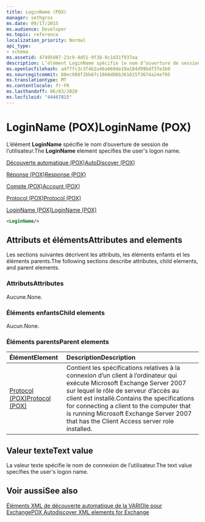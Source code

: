 ```yaml
---
title: LoginName (POX)
manager: sethgros
ms.date: 09/17/2015
ms.audience: Developer
ms.topic: reference
localization_priority: Normal
api_type:
- schema
ms.assetid: 47495d87-23c9-4d51-9f38-8c1d31f937aa
description: L’élément LoginName spécifie le nom d’ouverture de session de l’utilisateur.
ms.openlocfilehash: a4fffc3c3f4b2a46a660de19a184d99bdf37e3b0
ms.sourcegitcommit: 88ec988f2bb67c1866d06b361615f3674a24e795
ms.translationtype: MT
ms.contentlocale: fr-FR
ms.lasthandoff: 06/03/2020
ms.locfileid: "44467815"
---
```

# <a name="loginname-pox"></a><span data-ttu-id="422c7-103">LoginName (POX)</span><span class="sxs-lookup"><span data-stu-id="422c7-103">LoginName (POX)</span></span>

<span data-ttu-id="422c7-104">L’élément **LoginName** spécifie le nom d’ouverture de session de l’utilisateur.</span><span class="sxs-lookup"><span data-stu-id="422c7-104">The **LoginName** element specifies the user's logon name.</span></span> 
  
[<span data-ttu-id="422c7-105">Découverte automatique (POX)</span><span class="sxs-lookup"><span data-stu-id="422c7-105">AutoDiscover (POX)</span></span>](autodiscover-pox.md)
  
[<span data-ttu-id="422c7-106">Réponse (POX)</span><span class="sxs-lookup"><span data-stu-id="422c7-106">Response (POX)</span></span>](response-pox.md)
  
[<span data-ttu-id="422c7-107">Compte (POX)</span><span class="sxs-lookup"><span data-stu-id="422c7-107">Account (POX)</span></span>](account-pox.md)
  
[<span data-ttu-id="422c7-108">Protocol (POX)</span><span class="sxs-lookup"><span data-stu-id="422c7-108">Protocol (POX)</span></span>](protocol-pox.md)
  
[<span data-ttu-id="422c7-109">LoginName (POX)</span><span class="sxs-lookup"><span data-stu-id="422c7-109">LoginName (POX)</span></span>](loginname-pox.md)
  
```xml
<LoginName/>
```

## <a name="attributes-and-elements"></a><span data-ttu-id="422c7-110">Attributs et éléments</span><span class="sxs-lookup"><span data-stu-id="422c7-110">Attributes and elements</span></span>

<span data-ttu-id="422c7-111">Les sections suivantes décrivent les attributs, les éléments enfants et les éléments parents.</span><span class="sxs-lookup"><span data-stu-id="422c7-111">The following sections describe attributes, child elements, and parent elements.</span></span>
  
### <a name="attributes"></a><span data-ttu-id="422c7-112">Attributs</span><span class="sxs-lookup"><span data-stu-id="422c7-112">Attributes</span></span>

<span data-ttu-id="422c7-113">Aucune.</span><span class="sxs-lookup"><span data-stu-id="422c7-113">None.</span></span>
  
### <a name="child-elements"></a><span data-ttu-id="422c7-114">Éléments enfants</span><span class="sxs-lookup"><span data-stu-id="422c7-114">Child elements</span></span>

<span data-ttu-id="422c7-115">Aucun.</span><span class="sxs-lookup"><span data-stu-id="422c7-115">None.</span></span>
  
### <a name="parent-elements"></a><span data-ttu-id="422c7-116">Éléments parents</span><span class="sxs-lookup"><span data-stu-id="422c7-116">Parent elements</span></span>

|<span data-ttu-id="422c7-117">**Élément**</span><span class="sxs-lookup"><span data-stu-id="422c7-117">**Element**</span></span>|<span data-ttu-id="422c7-118">**Description**</span><span class="sxs-lookup"><span data-stu-id="422c7-118">**Description**</span></span>|
|:-----|:-----|
|[<span data-ttu-id="422c7-119">Protocol (POX)</span><span class="sxs-lookup"><span data-stu-id="422c7-119">Protocol (POX)</span></span>](protocol-pox.md) <br/> |<span data-ttu-id="422c7-120">Contient les spécifications relatives à la connexion d’un client à l’ordinateur qui exécute Microsoft Exchange Server 2007 sur lequel le rôle de serveur d’accès au client est installé.</span><span class="sxs-lookup"><span data-stu-id="422c7-120">Contains the specifications for connecting a client to the computer that is running Microsoft Exchange Server 2007 that has the Client Access server role installed.</span></span>  <br/> |
   
## <a name="text-value"></a><span data-ttu-id="422c7-121">Valeur texte</span><span class="sxs-lookup"><span data-stu-id="422c7-121">Text value</span></span>

<span data-ttu-id="422c7-122">La valeur texte spécifie le nom de connexion de l’utilisateur.</span><span class="sxs-lookup"><span data-stu-id="422c7-122">The text value specifies the user's logon name.</span></span>
  
## <a name="see-also"></a><span data-ttu-id="422c7-123">Voir aussi</span><span class="sxs-lookup"><span data-stu-id="422c7-123">See also</span></span>



[<span data-ttu-id="422c7-124">Éléments XML de découverte automatique de la VARIOle pour Exchange</span><span class="sxs-lookup"><span data-stu-id="422c7-124">POX Autodiscover XML elements for Exchange</span></span>](pox-autodiscover-xml-elements-for-exchange.md)

